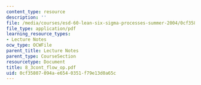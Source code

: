 ```yaml
---
content_type: resource
description: ''
file: /media/courses/esd-60-lean-six-sigma-processes-summer-2004/0cf35807094ae6540351f79e13d0a65c_8_3cont_flow_op.pdf
file_type: application/pdf
learning_resource_types:
- Lecture Notes
ocw_type: OCWFile
parent_title: Lecture Notes
parent_type: CourseSection
resourcetype: Document
title: 8_3cont_flow_op.pdf
uid: 0cf35807-094a-e654-0351-f79e13d0a65c
---
```

